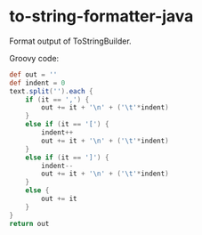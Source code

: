# to-string-formatter-java
Format output of ToStringBuilder.

Groovy code:
```groovy
def out = ''
def indent = 0
text.split('').each {
    if (it == ',') {
        out += it + '\n' + ('\t'*indent)
    }
    else if (it == '[') {
        indent++
        out += it + '\n' + ('\t'*indent)
    }
    else if (it == ']') {
        indent--
        out += it + '\n' + ('\t'*indent)
    }
    else {
        out += it
    }
}
return out
```
